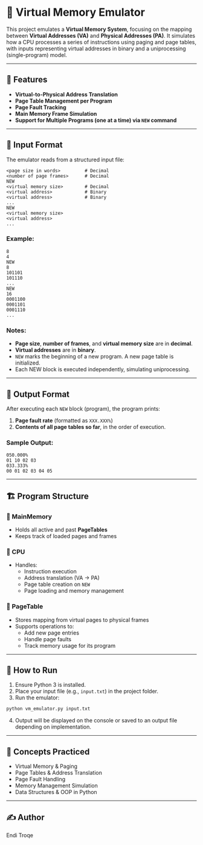 # 🧠 Virtual Memory Emulator

This project emulates a **Virtual Memory System**, focusing on the mapping between **Virtual Addresses (VA)** and **Physical Addresses (PA)**. It simulates how a CPU processes a series of instructions using paging and page tables, with inputs representing virtual addresses in binary and a uniprocessing (single-program) model.

---

## 📌 Features

- **Virtual-to-Physical Address Translation**
- **Page Table Management per Program**
- **Page Fault Tracking**
- **Main Memory Frame Simulation**
- **Support for Multiple Programs (one at a time) via `NEW` command**

---

## 📁 Input Format

The emulator reads from a structured input file:

```plaintext
<page size in words>         # Decimal
<number of page frames>      # Decimal
NEW
<virtual memory size>        # Decimal
<virtual address>            # Binary
<virtual address>            # Binary
...
NEW
<virtual memory size>
<virtual address>
...
```

### Example:

```plaintext
8
4
NEW
8
101101
101110
...
NEW
16
0001100
0001101
0001110
...
```

### Notes:
- **Page size**, **number of frames**, and **virtual memory size** are in **decimal**.
- **Virtual addresses** are in **binary**.
- `NEW` marks the beginning of a new program. A new page table is initialized.
- Each NEW block is executed independently, simulating uniprocessing.

---

## 📄 Output Format

After executing each `NEW` block (program), the program prints:
1. **Page fault rate** (formatted as `XXX.XXX%`)
2. **Contents of all page tables so far**, in the order of execution.

### Sample Output:

```plaintext
050.000%
01 10 02 03
033.333%
00 01 02 03 04 05
```

---

## 🏗️ Program Structure

### 🔹 MainMemory
- Holds all active and past **PageTables**
- Keeps track of loaded pages and frames

### 🔹 CPU
- Handles:
  - Instruction execution
  - Address translation (VA → PA)
  - Page table creation on `NEW`
  - Page loading and memory management

### 🔹 PageTable
- Stores mapping from virtual pages to physical frames
- Supports operations to:
  - Add new page entries
  - Handle page faults
  - Track memory usage for its program

---

## 🚀 How to Run

1. Ensure Python 3 is installed.
2. Place your input file (e.g., `input.txt`) in the project folder.
3. Run the emulator:

```bash
python vm_emulator.py input.txt
```

4. Output will be displayed on the console or saved to an output file depending on implementation.

---

## 🧠 Concepts Practiced

- Virtual Memory & Paging
- Page Tables & Address Translation
- Page Fault Handling
- Memory Management Simulation
- Data Structures & OOP in Python

---

## ✍️ Author

Endi Troqe
